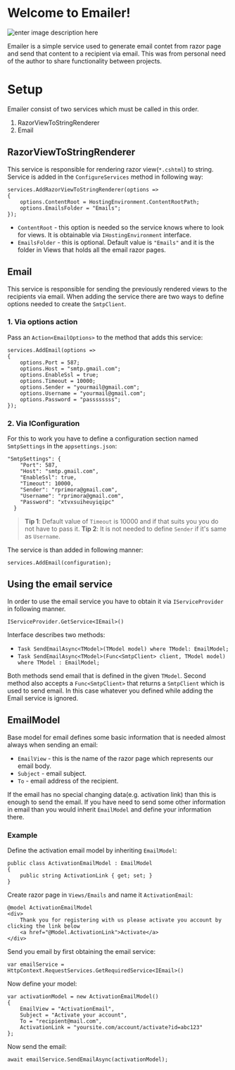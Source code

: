 # Welcome to Emailer!
![enter image description here](https://i.imgur.com/zprf5Jm.png)

Emailer is a simple service used to generate email contet from razor page and send that content to a recipient via email. This was from personal need of the author to share functionality between projects.

# Setup

Emailer consist of two services which must be called in this order.
 1. RazorViewToStringRenderer
 2. Email

## RazorViewToStringRenderer

This service is responsible for rendering razor view(`*.cshtml`) to string. Service is added in the `ConfigureServices` method in following way:

    services.AddRazorViewToStringRenderer(options => 
    {
    	options.ContentRoot = HostingEnvironment.ContentRootPath;
    	options.EmailsFolder = "Emails";
    });

 - `ContentRoot` - this option is needed so the service knows where to look for views. It is obtainable via `IHostingEnvironment` interface.
 - `EmailsFolder` - this is optional. Default value is `"Emails"` and it is the folder in Views that holds all the email razor pages.

## Email

This service is responsible for sending the previously rendered views to the recipients via email. When adding the service there are two ways to define options needed to create the `SmtpClient`.

### 1. Via options action

Pass an `Action<EmailOptions>` to the method that adds this service:

    services.AddEmail(options => 
    {
        options.Port = 587;
        options.Host = "smtp.gmail.com";
        options.EnableSsl = true;
        options.Timeout = 10000;
        options.Sender = "yourmail@gmail.com";
        options.Username = "yourmail@gmail.com";
        options.Password = "passssssss";
    });

### 2. Via IConfiguration

For this to work you have to define a configuration section named `SmtpSettings` in the `appsettings.json`:

    "SmtpSettings": {
        "Port": 587,
        "Host": "smtp.gmail.com",
        "EnableSsl": true,
        "Timeout": 10000,
        "Sender": "rprimora@gmail.com",
        "Username": "rprimora@gmail.com",
        "Password": "xtvxsuiheuyiqipc"
      }

> **Tip 1**: Default value of `Timeout` is 10000 and if that suits you you do not have to pass it.
> **Tip 2**: It is not needed to define `Sender` if it's same as `Username`.

The service is than added in following manner:

    services.AddEmail(configuration);

## Using the email service

In order to use the email service you have to obtain it via `IServiceProvider` in following manner.

    IServiceProvider.GetService<IEmail>()

Interface describes two methods:

 - `Task SendEmailAsync<TModel>(TModel model) where TModel: EmailModel;`
 - `Task SendEmailAsync<TModel>(Func<SmtpClient> client, TModel model) where TModel : EmailModel;`

Both methods send email that is defined in the given `TModel`. Second method also accepts a `Func<SmtpClient>` that returns a `SmtpClient` which is used to send email. In this case whatever you defined while adding the Email service is ignored.

## EmailModel

Base model for email defines some basic information that is needed almost always when sending an email:

 - `EmailView` - this is the name of the razor page which represents our email body.
 - `Subject` - email subject.
 - `To` - email address of the recipient.

If the email has no special changing data(e.g. activation link) than this is enough to send the email. If you have need to send some other information in email than you would inherit `EmailModel` and define your information there.

### Example

Define the activation email model by inheriting `EmailModel`:

    public class ActivationEmailModel : EmailModel
    {
    	public string ActivationLink { get; set; }
    }
Create razor page in `Views/Emails` and name it `ActivationEmail`:

    @model ActivationEmailModel
    <div>
    	Thank you for registering with us please activate you account by clicking the link below
    	<a href="@Model.ActivationLink">Activate</a>
    </div>

Send you email by first obtaining the email service:

    var emailService = HttpContext.RequestServices.GetRequiredService<IEmail>()

Now define your model:

    var activationModel = new ActivationEmailModel()
    {
    	EmailView = "ActivationEmail",
    	Subject = "Activate your account",
    	To = "recipient@mail.com",
    	ActivationLink = "yoursite.com/account/activate?id=abc123"
    };
Now send the email:

    await emailService.SendEmailAsync(activationModel);


